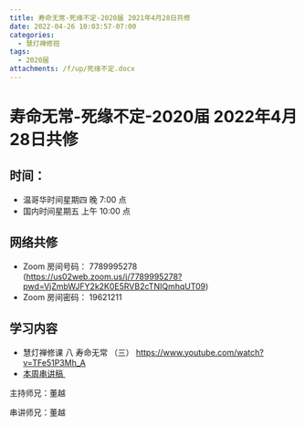 ```yaml
---
title: 寿命无常-死缘不定-2020届 2021年4月28日共修
date: 2022-04-26 10:03:57-07:00
categories:
  - 慧灯禅修班
tags:
  - 2020届
attachments: /f/up/死缘不定.docx
---
```

# 寿命无常-死缘不定-2020届 2022年4月28日共修

## 时间：

* 温哥华时间星期四 晚 7:00 点
* 国内时间星期五 上午 10:00 点

## 网络共修

* Zoom 房间号码： 7789995278 (<https://us02web.zoom.us/j/7789995278?pwd=VjZmbWJFY2k2K0E5RVB2cTNIQmhqUT09>)
* Zoom 房间密码： 19621211

## 学习内容

* 慧灯禅修课 八 寿命无常 （三） <https://www.youtube.com/watch?v=TFe51P3Mh_A>
* [本周串讲稿 ](https://s3.ca-central-1.wasabisys.com/hddata/f.huidengchanxiu.net/hdv/f/up/死缘不定.docx)


主持师兄：董越

串讲师兄：董越